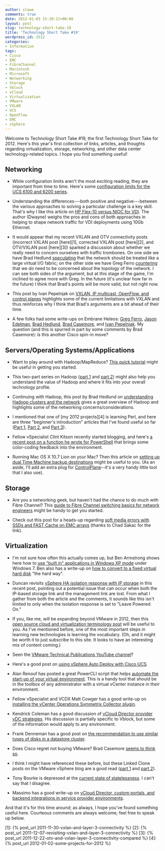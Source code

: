 ```yaml
---
author: slowe
comments: true
date: 2012-01-03 15:20:11+00:00
layout: post
slug: technology-short-take-19
title: 'Technology Short Take #19'
wordpress_id: 2512
categories:
- Information
tags:
- Cisco
- EMC
- FibreChannel
- Macintosh
- Microsoft
- Networking
- Storage
- Vblock
- vCloud
- Virtualization
- VMware
- VXLAN
- UCS
- OpenFlow
- EMC
- vSphere
---
```


Welcome to Technology Short Take #19, the first Technology Short Take for 2012. Here's this year's first collection of links, articles, and thoughts regarding virtualization, storage, networking, and other data center technology-related topics. I hope you find something useful!

## Networking

* While configuration limits aren't the most exciting reading, they are important from time to time. Here's some [configuration limits for the UCS 6100 and 6200 series](http://www.cisco.com/en/US/docs/unified_computing/ucs/sw/configuration_limits/2.0/b_UCS_Configuration_Limits_2_0.html).

* Understanding the differences---both positive and negative---between the various approaches to solving a particular challenge is a key skill. That's why I like this article on [HP Flex-10 versus NIOC for VDI](http://bladesmadesimple.com/2011/12/hp-flex-10-vs-vmware-vsphere-network-io-control-for-vdi-2/). The author (Dwayne) weighs the pros and cons of both approaches in helping to shape network traffic for VDI deployments using 10Gb Ethernet.

* It would appear that my recent VXLAN and OTV connectivity posts (incorrect VXLAN post [here][1], corrected VXLAN post [here][2], and OTV/VXLAN post [here][3]) sparked a discussion about whether we really need to concern ourselves with traffic trombones. On one side we have Brad Hedlund [speculating](http://bradhedlund.com/2011/12/22/on-optimizing-traffic-for-network-virtualization/) that the network should be treated like a large virtual I/O fabric; on the other side we have Greg Ferro [countering](http://etherealmind.com/responding-on-optimizing-traffic-for-network-virtualization/) that we _do_ need to be concerned about the topology of the network. I can see both sides of the argument, but at this stage of the game, I'm inclined to agree more with Greg. In the future (it's unclear how far in the future) I think that Brad's points will be more valid, but not right now.

* This post by Ivan Pepelnjak on [VXLAN, IP multicast, OpenFlow, and control planes](http://blog.ioshints.info/2011/12/vxlan-ip-multicast-openflow-and-control.html) highlights some of the current limitations with VXLAN and thus reinforces why I think that Brad's arguments are a bit ahead of their time.

* A few folks had some write-ups on Embrane Heleos: [Greg Ferro](http://etherealmind.com/scaling-virtual-appliances-embrane/), [Jason Edelman](http://www.jedelman.com/1/post/2011/12/embrane-heleos-great-pricing-model.html), [Brad Hedlund](http://bradhedlund.com/2011/12/12/first-take-on-embrane-heleos/), [Brad Casemore](http://nerdtwilight.wordpress.com/2011/12/12/embrane-emerges-from-stealth-brings-heleos-to-light/), and [Ivan Pepelnjak](http://www.ipspace.net/Embrane_heleos:_scale-out_distributed_virtual_appliance). My question (and this is spurred in part by some comments by Brad Casemore): is this another Cisco spin-in move?

## Servers/Operating Systems/Applications

* Want to play around with Hadoop/MapReduce? [This quick tutorial](http://www.commoncrawl.org/mapreduce-for-the-masses/) might be useful in getting you started.

* This two-part series on Hadoop ([part 1](http://blogs.cisco.com/datacenter/why-hadoop-part-1/) and [part 2](http://blogs.cisco.com/datacenter/why-hadoop-part-2/)) might also help you understand the value of Hadoop and where it fits into your overall technology profile.

* Continuing with Hadoop, this post by Brad Hedlund on [understanding Hadoop clusters and the network](http://bradhedlund.com/2011/09/10/understanding-hadoop-clusters-and-the-network/) gives a great overview of Hadoop and highlights some of the networking concerns/considerations.

* I mentioned that one of [my 2012 projects][4] is learning Perl, and here are three "beginner's introduction" articles that I've found useful so far ([Part 1](http://www.perl.com/pub/2008/04/23/a-beginners-introduction-to-perl-510.html), [Part 2](http://www.perl.com/pub/2008/05/07/beginners-introduction-to-perl-510-part-2.html), and [Part 3](http://news.oreilly.com/2008/06/a-beginners-introduction-to-pe.html)).

* Fellow vSpecialist Clint Kitson recently started blogging, and here's [a recent post on a function he wrote for PowerShell](http://velemental.com/2012/01/03/rubbing-a-bit-of-linux-init-into-powershell/) that brings some color-coding feedback into the environment.

* Running Mac OS X 10.7 Lion on your Mac? Then this article on [setting up dual Time Machine backup destinations](http://geekyschmidt.com/2011/12/29/dual-time-machine-wielding-backups) might be useful to you. (As an aside, I'll add an extra plug for [ControlPlane](http://controlplane.dustinrue.com/)--it's a very handy little tool that I also use).

## Storage

* Are you a networking geek, but haven't had the chance to do much with Fibre Channel? This [guide to Fibre Channel switching basics for network engineers](http://routerjockey.com/2011/12/23/mds-fiber-channel-switching-basics-for-network-engineers/) might be handy to get you started.

* Check out this post for a heads-up regarding [soft media errors with SSDs and FAST Cache on EMC arrays](http://emcsan.wordpress.com/2011/12/15/problem-with-soft-media-errors-on-ssd-drives-and-fastcache/) (thanks to Chad Sakac for the link).

## Virtualization

* I'm not sure how often this actually comes up, but Ben Armstrong shows here how to [use "built in" applications in Windows XP mode](http://blogs.msdn.com/b/virtual_pc_guy/archive/2011/12/22/using-built-in-applications-with-windows-xp-mode.aspx) under Windows 7. Ben also has a write-up on [how to convert to a fixed virtual hard disk](http://blogs.msdn.com/b/virtual_pc_guy/archive/2011/12/29/converting-to-a-fixed-virtual-hard-disk-the-hard-way.aspx) "the hard way".

* Duncan revisits [vSphere HA isolation response with IP storage](http://www.yellow-bricks.com/2011/12/15/vsphere-ha-isolation-response-when-using-ip-storage/) in this recent post, pointing out a potential issue that can occur when both the IP-based storage link and the management link are lost. From what I gather from both the article and the comments, it sounds like this isn't limited to only when the isolation response is set to "Leave Powered On."

* If you, like me, will be expanding beyond VMware in 2012, then this [open source cloud and virtualization terminology post](http://www.siliconloons.com/?p=71) will be useful to you. As I've mentioned before, one of the most important steps in learning new technologies is learning the vocabulary. (Oh, and it might be worth it to just subscribe to this site. It looks to have an interesting mix of content coming.)

* Seen the [VMware Technical Publications YouTube channel](http://www.youtube.com/user/VMwareTechPubs)?

* Here's a good post on [using vSphere Auto Deploy with Cisco UCS](http://infrastructureadventures.com/2011/12/11/scaling-vmware-deployments-with-cisco-ucs-and-vmware-auto-deploy/).

* Alan Renouf has posted a great PowerCLI script that helps [automate the start-up of your virtual environment](http://www.virtu-al.net/2011/12/14/vm-start-up-script/). This is a handy tool that should be in the toolbox of any administrator with a virtual vCenter instance in their environment.

* Fellow vSpecialist and VCDX Matt Cowger has a good write-up on [installing the vCenter Operations Symmetrix Collector plugin](http://blog.cowger.us/2011/12/22/installing-the-vcops-symmetrix-collector-plugin/).

* Kendrick Coleman has a good discussion of [vCloud Director provider vDC strategies](http://www.kendrickcoleman.com/index.php?/Tech-Blog/rethinking-your-vcloud-director-provider-vdc-strategy-with-vblock.html). His discussion is partially specific to Vblock, but some of the information would apply to any environment.

* Frank Denneman has a good post on [the recommendation to use similar types of disks in a datastore cluster](http://frankdenneman.nl/2012/01/impact-of-load-balancing-on-datastore-cluster-configuration/).

* Does Cisco regret not buying VMware? Brad Casemore [seems to think so](http://nerdtwilight.wordpress.com/2011/12/13/reflecting-on-the-big-acquisition-cisco-didnt-make/).

* I think I might have referenced these before, but these Linked Clone posts on the VMware vSphere blog are a good read ([part 1](http://blogs.vmware.com/vsphere/2011/11/linked-clones-part-1-fast-provisioning-in-vcloud-director-15.html) and [part 2](http://blogs.vmware.com/vsphere/2011/11/linked-clones-part-2-desktop-provisioning-in-vmware-view-50.html)).

* Tony Bourke is depressed at the [current state of statelessness](http://datacenteroverlords.com/2012/01/03/depressingstate-of-stateleness/). I can't say that I disagree.

* Massimo has a good write-up on [vCloud Director, custom portals, and backend integrations in service provider environments](http://blogs.vmware.com/vcloud/2011/11/vcd-custom-portals-and-backend-integrations-in-a-service-provider-environment.html).

And that it's for this time around; as always, I hope you've found something useful here. Courteous comments are always welcome; feel free to speak up below.

[1]: {% post_url 2011-11-30-vxlan-and-layer-3-connectivity %}
[2]: {% post_url 2011-12-07-revisiting-vxlan-and-layer-3-connectivity %}
[3]: {% post_url 2011-12-22-otv-and-vxlan-layer-3-connectivity-compared %}
[4]: {% post_url 2012-01-02-some-projects-for-2012 %}

